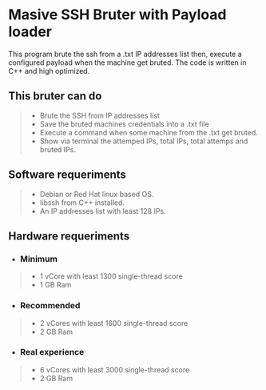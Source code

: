 # Masive SSH Bruter with Payload loader
This program brute the ssh from a .txt IP addresses list then, execute a configured payload when the machine get bruted. The code is written in C++ and high optimized.

## This bruter can do
> - Brute the SSH from IP addresses list
> - Save the bruted machines credentials into a .txt file
> - Execute a command when some machine from the .txt get bruted.
> - Show via terminal the attemped IPs, total IPs, total attemps and bruted IPs.


## Software requeriments
> - Debian or Red Hat linux based OS.
> - libssh from C++ installed.
> - An IP addresses list with least 128 IPs.

## Hardware requeriments
- ### Minimum
> - 1 vCore with least 1300 single-thread score
> - 1 GB Ram
- ### Recommended
> - 2 vCores with least 1600 single-thread score
> - 2 GB Ram
- ### Real experience
> - 6 vCores with least 3000 single-thread score
> - 2 GB Ram
